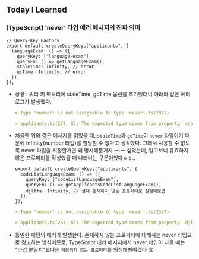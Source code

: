 ## Today I Learned

### [TypeScript] 'never' 타입 에러 메시지의 진짜 의미

```tsx
// Query-Key Factory
export default createQueryKeys("applicants", {
  languageExam: () => ({
    queryKey: ["language-exam"],
    queryFn: () => getLanguageExam(),
    staleTime: Infinity, // error
    gcTime: Infinity, // error
  }),
});
```

- 상황 : 쿼리 키 팩토리에 staleTime, gcTime 옵션을 추가했더니 아래와 같은 에러 로그가 발생했다.

  ```markdown
  > Type 'number' is not assignable to type 'never'.ts(2322)

  > applicants.ts(237, 5): The expected type comes from property 'staleTime' which is declared here on type '{ queryKey: [string]; queryFn: () => Promise<any>; staleTime: never; gcTime: never; }'
  ```

- 처음엔 위와 같은 메세지를 읽었을 때,
  `staleTime`과 `gcTime`이 `never` 타입이기 때문에 Infinity(number 타입)를 할당할 수 없다고 생각했다. 그래서 사용할 수 없도록 never 타입을 지정할거면 왜 명시해둔거지 ㅡ.ㅡ 싶었는데, 알고보니 유효하지 않은 프로퍼티를 작성했을 때 나타나는 구문이었다ㅎㅎ..

  ```tsx
  export default createQueryKeys("applicants", {
    codeListLanguageExam: () => ({
      queryKey: ["codeListLanguageExam"],
      queryFn: () => getApplicantsCodeListLanguageExam(),
      djlffa: Infinity, // 절대 존재하지 않는 프로퍼티로 실험해보면
    }),
  });
  ```

  ```markdown
  > Type 'number' is not assignable to type 'never'.ts(2322)

  > applicants.ts(237, 5): The expected type comes from property 'djlffa' which is declared here on type '{ queryKey: [string]; queryFn: () => Promise<any>; djlffa: never; }'
  ```

- 동일한 패턴의 에러가 발생한다. 존재하지 않는 프로퍼티에 대해서는 never 타입으로 경고하는 방식이므로, TypeScript 에러 메시지에서 never 타입이 나올 때는 "타입 불일치"보다는 `허용되지 않는 프로퍼티`를 의심해봐야겠다 😩
